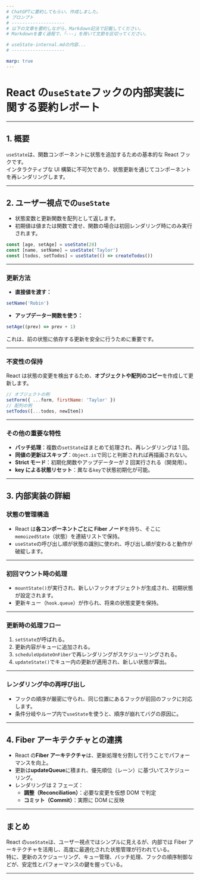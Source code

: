 ```yaml
---
# ChatGPTに要約してもらい、作成しました。
# プロンプト
# --------------------
# 以下の文章を要約しながら、Markdown記法で記載してください。
# Markdownを書く過程で、「---」を用いて文節を区切ってください。

# useState-internal.mdの内容...
# --------------------

marp: true
---
```


# React の`useState`フックの内部実装に関する要約レポート

---

## 1. 概要

`useState`は、関数コンポーネントに状態を追加するための基本的な React フックです。  
インタラクティブな UI 構築に不可欠であり、状態更新を通じてコンポーネントを再レンダリングします。

---

## 2. ユーザー視点での`useState`

- 状態変数と更新関数を配列として返します。
- 初期値は値または関数で渡せ、関数の場合は初回レンダリング時にのみ実行されます。

```jsx
const [age, setAge] = useState(28)
const [name, setName] = useState('Taylor')
const [todos, setTodos] = useState(() => createTodos())
```

---

### 更新方法

- **直接値を渡す：**

```jsx
setName('Robin')
```

- **アップデーター関数を使う：**

```jsx
setAge((prev) => prev + 1)
```

これは、前の状態に依存する更新を安全に行うために重要です。

---

### 不変性の保持

React は状態の変更を検出するため、**オブジェクトや配列のコピー**を作成して更新します。

```js
// オブジェクトの例
setForm({ ...form, firstName: 'Taylor' })
// 配列の例
setTodos([...todos, newItem])
```

---

### その他の重要な特性

- **バッチ処理**：複数の`setState`はまとめて処理され、再レンダリングは 1 回。
- **同値の更新はスキップ**：`Object.is`で同じと判断されれば再描画されない。
- **Strict モード**：初期化関数やアップデーターが 2 回実行される（開発用）。
- **key による状態リセット**：異なる`key`で状態初期化が可能。

---

## 3. 内部実装の詳細

### 状態の管理構造

- React は**各コンポーネントごとに Fiber ノード**を持ち、そこに`memoizedState`（状態）を連結リストで保持。
- `useState`の呼び出し順が状態の識別に使われ、呼び出し順が変わると動作が破綻します。

---

### 初回マウント時の処理

- `mountState()`が実行され、新しいフックオブジェクトが生成され、初期状態が設定されます。
- 更新キュー（`hook.queue`）が作られ、将来の状態変更を保持。

---

### 更新時の処理フロー

1. `setState`が呼ばれる。
2. 更新内容がキューに追加される。
3. `scheduleUpdateOnFiber`で再レンダリングがスケジューリングされる。
4. `updateState()`でキュー内の更新が適用され、新しい状態が算出。

---

### レンダリング中の再呼び出し

- フックの順序が厳密に守られ、同じ位置にあるフックが前回のフックに対応します。
- 条件分岐やループ内で`useState`を使うと、順序が崩れてバグの原因に。

---

## 4. Fiber アーキテクチャとの連携

- React の**Fiber アーキテクチャ**は、更新処理を分割して行うことでパフォーマンスを向上。
- 更新は**updateQueue**に積まれ、優先順位（レーン）に基づいてスケジューリング。
- レンダリングは 2 フェーズ：
  - **調整（Reconciliation）**：必要な変更を仮想 DOM で判定
  - **コミット（Commit）**：実際に DOM に反映

---

## まとめ

React の`useState`は、ユーザー視点ではシンプルに見えるが、内部では Fiber アーキテクチャを活用し、高度に最適化された状態管理が行われている。  
特に、更新のスケジューリング、キュー管理、バッチ処理、フックの順序制御などが、安定性とパフォーマンスの鍵を握っている。

---
